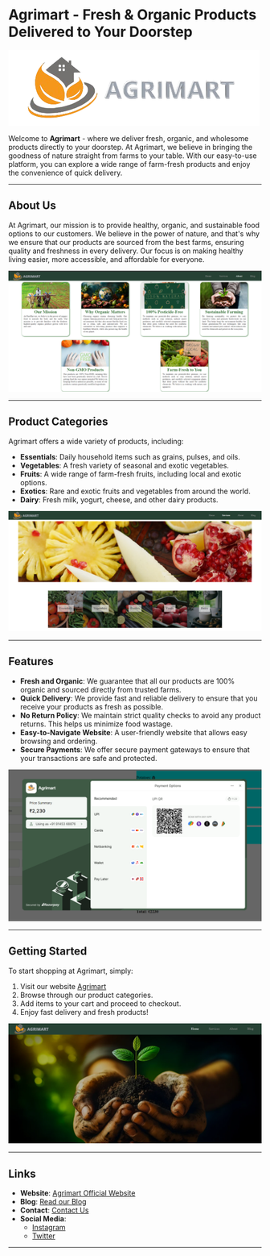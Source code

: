 # Agrimart - Fresh & Organic Products Delivered to Your Doorstep

![Agrimart Logo](./src/images/nav/logo2.png)

Welcome to **Agrimart** - where we deliver fresh, organic, and wholesome products directly to your doorstep. At Agrimart, we believe in bringing the goodness of nature straight from farms to your table. With our easy-to-use platform, you can explore a wide range of farm-fresh products and enjoy the convenience of quick delivery.

---

## About Us

At Agrimart, our mission is to provide healthy, organic, and sustainable food options to our customers. We believe in the power of nature, and that's why we ensure that our products are sourced from the best farms, ensuring quality and freshness in every delivery. Our focus is on making healthy living easier, more accessible, and affordable for everyone.

![About Us Image](./src//images/readme/about-screenshot.png) <!-- Add an image related to your about page here -->

---

## Product Categories

Agrimart offers a wide variety of products, including:

- **Essentials**: Daily household items such as grains, pulses, and oils.
- **Vegetables**: A fresh variety of seasonal and exotic vegetables.
- **Fruits**: A wide range of farm-fresh fruits, including local and exotic options.
- **Exotics**: Rare and exotic fruits and vegetables from around the world.
- **Dairy**: Fresh milk, yogurt, cheese, and other dairy products.

![Product Categories Image](./src/images/readme/product-tategory-screenshot.png) <!-- Add an image of product categories or items here -->

---

## Features

- **Fresh and Organic**: We guarantee that all our products are 100% organic and sourced directly from trusted farms.
- **Quick Delivery**: We provide fast and reliable delivery to ensure that you receive your products as fresh as possible.
- **No Return Policy**: We maintain strict quality checks to avoid any product returns. This helps us minimize food wastage.
- **Easy-to-Navigate Website**: A user-friendly website that allows easy browsing and ordering.
- **Secure Payments**: We offer secure payment gateways to ensure that your transactions are safe and protected.

![Features Image](./src/images/readme/transaction-screenshot.png) <!-- Add an image showcasing features like fresh products, delivery, etc. -->

---

## Getting Started

To start shopping at Agrimart, simply:

1. Visit our website [Agrimart](https://agrimart-eta.vercel.app/)
2. Browse through our product categories.
3. Add items to your cart and proceed to checkout.
4. Enjoy fast delivery and fresh products!

![Getting Started Image](./src/images/readme/home-screenshot.png) <!-- Add an image of the website homepage or onboarding page here -->

---

## Links

- **Website**: [Agrimart Official Website](https://agrimart-eta.vercel.app/)
- **Blog**: [Read our Blog](https://agrimart-eta.vercel.app/blog)
- **Contact**: [Contact Us](mailto:agrimart@gmail.com)
- **Social Media**:
  - [Instagram](https://www.instagram.com/agrimart20)
  - [Twitter](https://x.com/Agrimart3)

---

